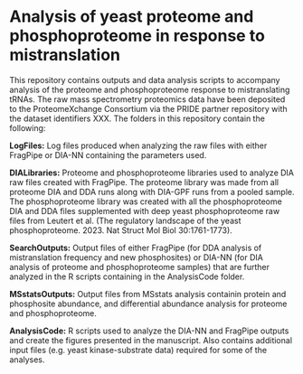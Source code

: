 # Analysis of yeast proteome and phosphoproteome in response to mistranslation

This repository contains outputs and data analysis scripts to accompany analysis of the proteome and phosphoproteome response to mistranslating tRNAs. The raw mass spectrometry proteomics data have been deposited to the ProteomeXchange Consortium via the PRIDE partner repository with the dataset identifiers XXX. The folders in this repository contain the following:

**LogFiles:** Log files produced when analyzing the raw files with either FragPipe or DIA-NN containing the parameters used.

**DIALibraries:** Proteome and phosphoproteome libraries used to analyze DIA raw files created with FragPipe. The proteome library was made from all proteome DIA and DDA runs along with DIA-GPF runs from a pooled sample. The phosphoproteome library was created with all the phosphoproteome DIA and DDA files supplemented with deep yeast phosphoproteome raw files from Leutert et al. (The regulatory landscape of the yeast phosphoproteome. 2023. Nat Struct Mol Biol 30:1761-1773). 

**SearchOutputs:** Output files of either FragPipe (for DDA analysis of mistranslation frequency and new phosphosites) or DIA-NN (for DIA analysis of proteome and phosphoproteome samples) that are further analyzed in the R scripts containing in the AnalysisCode folder.

**MSstatsOutputs:** Output files from MSstats analysis containin protein and phosphosite abundance, and differential abundance analysis for proteome and phosphoproteome.

**AnalysisCode:** R scripts used to analyze the DIA-NN and FragPipe outputs and create the figures presented in the manuscript. Also contains additional input files (e.g. yeast kinase-substrate data) required for some of the analyses.


